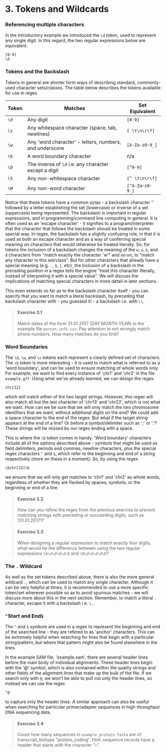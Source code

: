# 3. Tokens and Wildcards
### Referencing multiple characters
In the introductory example we introduced the `\d` token, used to represent any single digit. In this regard, the two regular expressions below are equivalent.

```
[0-9]
\d
```

### Tokens and the Backslash

Tokens in general are shorter form ways of describing standard, commonly-used character sets/classes. The table below describes the tokens available for use in regex.

Token | Matches                                                 | Set Equivalent |
------|---------------------------------------------------------|----------------|
`\d`  | Any digit                                               | `[0-9]`        |
`\s`  | Any whitespace character (space, tab, newlines)         | `[ \t\n\r\f]`  |
`\w`  | Any 'word character' - letters, numbers, and underscore | `[A-Za-z0-9_]` |
`\b`  | A word boundary character                               | n/a        |
`\D`  | The inverse of `\d` i.e. any character except a digit   | `[^0-9]`       |
`\S`  | Any non-whitespace character                            | `[^ \t\n\r\f]` |
`\W`  | Any non-word character                                  | `[^A-Za-z0-9_]`|

Notice that these tokens have a common sytax - a backslash character '\' followed by a letter establishing the set (lowercase) or inverse of a set (uppercase) being represented. The backslash is important in regular expressions, and in programming/command line computing in general. It is often used as an 'escape character' - it signifies to a program/interpreter that the character that follows the backslash should be treated in some special way. In regex, the backslash has a slightly confusing role, in that it is used as both an escape character and as a way of conferring special meaning on characters that would otherwise be treated literally. So, for tokens the inclusion of a backslash changes the meaning of the `w`, `s`, `b`, and `d` characters from "match exactly the character 'w'" and so on, to "match any character in this set/class". But for other characters that already have a special meaning (e.g. `.`, `$`, `[`, etc), the inclusion of a backslash in the preceding position in a regex tells the engine "treat this character literally, instead of interpreting it with a special value". We will discuss the implications of matching special characters in more detail in later sections.

This even extends so far as to the backslash character itself - you can specify that you want to match a literal backslash, by preceding that backslash character with - you guessed it! - a backslash i.e. with `\\`.

> #### Exercise 3.1
> Match dates of the form 31.01.2017 (DAY.MONTH.YEAR) in the example file `person_info.csv`. Pay attention to not wrongly match phone numbers. How many matches do you find?

### Word Boundaries

The `\d`, `\w`, and `\s` tokens each represent a clearly defined set of characters. The `\b` token is more interesting - it is used to match what is referred to as a 'word boundary', and can be used to ensure matching of whole words only. For example, we want to find every instance of 'chr1' and 'chr2' in the file `example.gff`. Using what we've already learned, we can design the regex

```
chr[12]
```

which will match either of the two target strings. However, this regex will also match all but the last character of 'chr13' and 'chr22', which is not what we want. How can we be sure that we will only match the two chromosome identifiers that we want, without additional digits on the end? We could add a space character to the end of the regex. But what if the target string appears at the end of a line? Or before a symbol/delimiter such as ';' or '.'? These strings will be missed by our regex ending with a space. 

This is where the `\b` token comes in handy. 'Word boundary' characters include all of the options described above - symbols that might be used as field delimiters, periods and commas, newline characters, plus the special regex characters `^` and `$`, which refer to the beginning and end of a string respectively (more on these in a moment). So, by using the regex

```
\bchr[12]\b
```

we ensure that we will only get matches to 'chr1' and 'chr2' as whole words, regardless of whether they are flanked by spaces, symbols, or the beginning or end of a line.

> #### Exercise 3.2
> How can you refine the regex from the previous exercise to prevent matching strings with preceding or succeeding digits, such as 131.01.20171?
 
> #### Exercise 3.3
> When designing a regular expression to match exactly four digits, what would be the difference between using the two regular expressions `\b\d\d\d\d\b` and `\D\d\d\d\d\D`?

### The `.` Wildcard

As well as the set tokens described above, there is also the more general wildcard `.`, which can be used to match any single character. Although it can be very helpful at times, it is recommended to use a more specific token/set wherever possible so as to avoid spurious matches - we will discuss more about this in the next section. Remember, to match a literal `.` character, escape it with a backslash i.e. `\.`.

### `^`Start and End`$`
The `^` and `$` symbols are used in a regex to represent the beginning and end of the searched line - they are refered to as 'anchor' characters. This can be extremely helpful when searching for lines that begin with a particular string/pattern, but where that pattern might also be found elsewhere in the lines. 

In the example SAM file, 'example.sam', there are several header lines before the main body of individual alignments. These header lines begin with the '@' symbol, which is also contained within the quality strings and other fields of the alignment lines that make up the bulk of the file. If we search only with `@`, we won't be able to pull out only the header lines, so instead we can use the regex

```
^@
```

to capture only the header lines. A similar approach can also be useful when searching for particular primer/adapter sequences in high-throughput DNA sequencing data.

> #### Exercise 3.4
> Count how many sequences in `example_protein.fasta` are of transcript_biotype "protein_coding". Hint: sequence records have a header that starts with the character "`>`".
